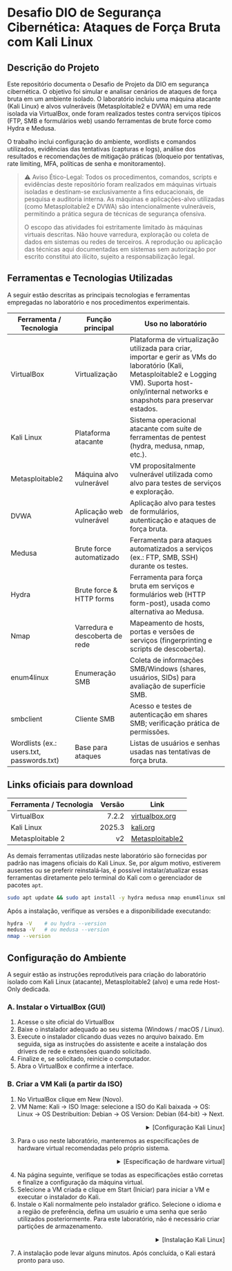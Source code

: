 # Desafio DIO de Segurança Cibernética: Ataques de Força Bruta com Kali Linux

## Descrição do Projeto

Este repositório documenta o Desafio de Projeto da DIO em segurança cibernética. O objetivo foi simular e analisar cenários de ataques de força bruta em um ambiente isolado. O laboratório incluiu uma máquina atacante (Kali Linux) e alvos vulneráveis (Metasploitable2 e DVWA) em uma rede isolada via VirtualBox, onde foram realizados testes contra serviços típicos (FTP, SMB e formulários web) usando ferramentas de brute force como Hydra e Medusa.

O trabalho inclui configuração do ambiente, wordlists e comandos utilizados, evidências das tentativas (capturas e logs), análise dos resultados e recomendações de mitigação práticas (bloqueio por tentativas, rate limiting, MFA, políticas de senha e monitoramento).

>⚠️ Aviso Ético-Legal: Todos os procedimentos, comandos, scripts e evidências deste repositório foram realizados em máquinas virtuais isoladas e destinam-se exclusivamente a fins educacionais, de pesquisa e auditoria interna. As máquinas e aplicações-alvo utilizadas (como Metasploitable2 e DVWA) são intencionalmente vulneráveis, permitindo a prática segura de técnicas de segurança ofensiva.
>
>O escopo das atividades foi estritamente limitado às máquinas virtuais descritas. Não houve varredura, exploração ou coleta de dados em sistemas ou redes de terceiros. A reprodução ou aplicação das técnicas aqui documentadas em sistemas sem autorização por escrito constitui ato ilícito, sujeito a responsabilização legal.

## Ferramentas e Tecnologias Utilizadas

A seguir estão descritas as principais tecnologias e ferramentas empregadas no laboratório e nos procedimentos experimentais.

| **Ferramenta / Tecnologia** | **Função principal** | **Uso no laboratório** |
|-----------------------------|----------------------|------------------------|
| VirtualBox                  | Virtualização        | Plataforma de virtualização utilizada para criar, importar e gerir as VMs do laboratório (Kali, Metasploitable2 e Logging VM). Suporta host-only/internal networks e snapshots para preservar estados. |
| Kali Linux                  | Plataforma atacante  | Sistema operacional atacante com suíte de ferramentas de pentest (hydra, medusa, nmap, etc.). |
| Metasploitable2             | Máquina alvo vulnerável | VM propositalmente vulnerável utilizada como alvo para testes de serviços e exploração. |
| DVWA                        | Aplicação web vulnerável | Aplicação alvo para testes de formulários, autenticação e ataques de força bruta. |
| Medusa                      | Brute force automatizado | Ferramenta para ataques automatizados a serviços (ex.: FTP, SMB, SSH) durante os testes. |
| Hydra                       | Brute force & HTTP forms | Ferramenta para força bruta em serviços e formulários web (HTTP form-post), usada como alternativa ao Medusa. |
| Nmap                        | Varredura e descoberta de rede | Mapeamento de hosts, portas e versões de serviços (fingerprinting e scripts de descoberta). |
| enum4linux                  | Enumeração SMB       | Coleta de informações SMB/Windows (shares, usuários, SIDs) para avaliação de superfície SMB. |
| smbclient                   | Cliente SMB          | Acesso e testes de autenticação em shares SMB; verificação prática de permissões. |
| Wordlists (ex.: users.txt, passwords.txt) | Base para ataques | Listas de usuários e senhas usadas nas tentativas de força bruta. |


## Links oficiais para download

| Ferramenta / Tecnologia | Versão | Link                                                                          |
| ----------------------- | -----: | ----------------------------------------------------------------------------- |
| VirtualBox              |  7.2.2 | [virtualbox.org](https://www.virtualbox.org/)                                 |
| Kali Linux              | 2025.3 | [kali.org](https://www.kali.org/get-kali/#kali-platforms)                     |
| Metasploitable 2        |     v2 | [Metasploitable2](https://sourceforge.net/projects/metasploitable/files/Metasploitable2/) |

As demais ferramentas utilizadas neste laboratório são fornecidas por padrão nas imagens oficiais do Kali Linux. Se, por algum motivo, estiverem ausentes ou se preferir reinstalá‑las, é possível instalar/atualizar essas ferramentas diretamente pelo terminal do Kali com o gerenciador de pacotes ```apt```. 

```bash
sudo apt update && sudo apt install -y hydra medusa nmap enum4linux smbclient
```

Após a instalação, verifique as versões e a disponibilidade executando:
```bash
hydra -V    # ou hydra --version
medusa -V   # ou medusa --version
nmap --version
```

## Configuração do Ambiente

A seguir estão as instruções reprodutíveis para criação do laboratório isolado com Kali Linux (atacante), Metasploitable2 (alvo) e uma rede Host-Only dedicada.

### A. Instalar o VirtualBox (GUI)
1. Acesse o site oficial do VirtualBox
2. Baixe o instalador adequado ao seu sistema (Windows / macOS / Linux).
3. Execute o instalador clicando duas vezes no arquivo baixado. Em seguida, siga as instruções do assistente e aceite a instalação dos drivers de rede e extensões quando solicitado.
4. Finalize e, se solicitado, reinicie o computador.
5. Abra o VirtualBox e confirme a interface.

### B. Criar a VM Kali (a partir da ISO)
1. No VirtualBox clique em New (Novo).
2. VM Name: Kali → ISO Image: selecione a ISO do Kali baixada → OS: Linux → OS Destribuition: Debian → OS Version: Debian (64-bit) → Next.

<div align="right">
  <details>
    <summary font-weight: bold;>
      [Configuração Kali Linux]
    </summary>
    <img src="images/Kali01.png" alt="Configuração Kali Linux" width="600">
  </details>
</div>

3. Para o uso neste laboratório, manteremos as especificações de hardware virtual recomendadas pelo próprio sistema.

<div align="right">
  <details>
    <summary font-weight: bold;>
      [Especificação de hardware virtual]
    </summary>
    <img src="images/Kali02.png" alt="Configuração Kali Linux" width="600">
  </details>
</div>

4. Na página seguinte, verifique se todas as especificações estão corretas e finalize a configuração da máquina virtual.
5. Selecione a VM criada e clique em Start (Iniciar) para iniciar a VM e executar o instalador do Kali.
6. Instale o Kali normalmente pelo instalador gráfico. Selecione o idioma e a região de preferência, defina um usuário e uma senha que serão utilizados posteriormente. Para este laboratório, não é necessário criar partições de armazenamento.

<div align="right">
  <details>
    <summary font-weight: bold;>
      [Instalação Kali Linux]
    </summary>
    <img src="images/Kali03.png" alt="Instalação Kali Linux" width="600">
  </details>
</div>

7. A instalação pode levar alguns minutos. Após concluída, o Kali estará pronto para uso.
